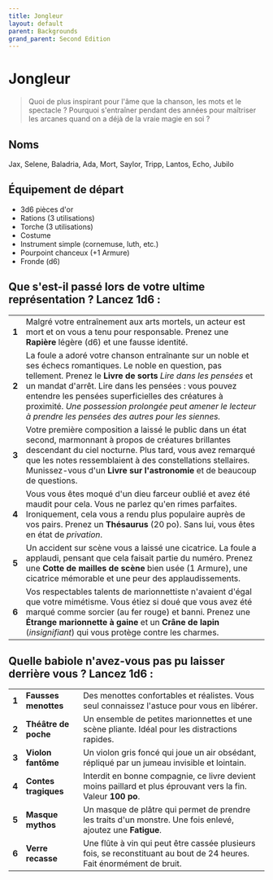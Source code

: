 ```yaml
---
title: Jongleur
layout: default
parent: Backgrounds
grand_parent: Second Edition
---
```


# Jongleur

> Quoi de plus inspirant pour l'âme que la chanson, les mots et le spectacle ? Pourquoi s'entraîner pendant des années pour maîtriser les arcanes quand on a déjà de la vraie magie en soi ?

## Noms

Jax, Selene, Baladria, Ada, Mort, Saylor, Tripp, Lantos, Echo, Jubilo

## Équipement de départ

- 3d6 pièces d'or
- Rations (3 utilisations)
- Torche (3 utilisations)
- Costume
- Instrument simple (cornemuse, luth, etc.)
- Pourpoint chanceux (+1 Armure)
- Fronde (d6)

## Que s'est-il passé lors de votre ultime représentation ? Lancez 1d6 :

|       |                                                                                                                                                                                                                                                        |
| ----- | ------------------------------------------------------------------------------------------------------------------------------------------------------------------------------------------------------------------------------------------------------ |
| **1** | Malgré votre entraînement aux arts mortels, un acteur est mort et on vous a tenu pour responsable. Prenez une **Rapière** légère (d6) et une fausse identité. |
| **2** | La foule a adoré votre chanson entraînante sur un noble et ses échecs romantiques. Le noble en question, pas tellement. Prenez le **Livre de sorts** _Lire dans les pensées_ et un mandat d'arrêt. Lire dans les pensées : vous pouvez entendre les pensées superficielles des créatures à proximité. _Une possession prolongée peut amener le lecteur à prendre les pensées des autres pour les siennes._ |
| **3** | Votre première composition a laissé le public dans un état second, marmonnant à propos de créatures brillantes descendant du ciel nocturne. Plus tard, vous avez remarqué que les notes ressemblaient à des constellations stellaires. Munissez-vous d'un **Livre sur l'astronomie** et de beaucoup de questions. |
| **4** | Vous vous êtes moqué d'un dieu farceur oublié et avez été maudit pour cela. Vous ne parlez qu'en rimes parfaites. Ironiquement, cela vous a rendu plus populaire auprès de vos pairs. Prenez un **Thésaurus** (20 po). Sans lui, vous êtes en état de _privation_. |
| **5** | Un accident sur scène vous a laissé une cicatrice. La foule a applaudi, pensant que cela faisait partie du numéro. Prenez une **Cotte de mailles de scène** bien usée (1 Armure), une cicatrice mémorable et une peur des applaudissements. |
| **6** | Vos respectables talents de marionnettiste n'avaient d'égal que votre mimétisme. Vous étiez si doué que vous avez été marqué comme sorcier (au fer rouge) et banni. Prenez une **Étrange marionnette à gaine** et un **Crâne de lapin** (_insignifiant_) qui vous protège contre les charmes. |

## Quelle babiole n'avez-vous pas pu laisser derrière vous ? Lancez 1d6 :

|       |                    |                                                                                                             |
| ----- | ------------------ | ----------------------------------------------------------------------------------------------------------- |
| **1** | **Fausses menottes** | Des menottes confortables et réalistes. Vous seul connaissez l'astuce pour vous en libérer. |
| **2** | **Théâtre de poche** | Un ensemble de petites marionnettes et une scène pliante. Idéal pour les distractions rapides. |
| **3** | **Violon fantôme** | Un violon gris foncé qui joue un air obsédant, répliqué par un jumeau invisible et lointain. |
| **4** | **Contes tragiques** | Interdit en bonne compagnie, ce livre devient moins paillard et plus éprouvant vers la fin. Valeur **100 po**. |
| **5** | **Masque mythos** | Un masque de plâtre qui permet de prendre les traits d'un monstre. Une fois enlevé, ajoutez une **Fatigue**. |
| **6** | **Verre recasse** | Une flûte à vin qui peut être cassée plusieurs fois, se reconstituant au bout de 24 heures. Fait énormément de bruit. |
